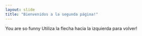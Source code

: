 ```yaml
---
layout: slide
title: "Bienvenidos a la segunda página!"
---
```

You are so funny
Utiliza la flecha hacia la izquierda para volver!
